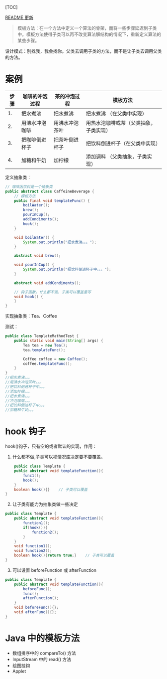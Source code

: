 [TOC]

[README 更新](http://note.youdao.com/noteshare?id=53132d0370da7daf253edc0bba1031e0&sub=1F2AF67C70AF49F1B8516C23BD29E262)

>模板方法：在一个方法中定义一个算法的骨架，而将一些步骤延迟到子类中。模板方法使得子类可以再不改变算法解结构的情况下，重新定义算法的某些步骤。

设计模式：别找我，我会找你。父类去调用子类的方法，而不是让子类去调用父类的方法。

# 案例

步骤|咖啡的冲泡过程|茶的冲泡过程|模板方法
--|--|--|--
1.|把水煮沸|把水煮沸|把水煮沸 （在父类中实现）
2.|用沸水冲泡咖啡|用沸水冲泡茶叶|用热水泡咖啡或茶（父类抽象，子类实现）
3.|把咖啡倒进杯子|把茶叶倒进杯子|把饮料倒进杯子（在父类中实现）
4.|加糖和牛奶|加柠檬|添加调料 （父类抽象，子类实现）

定义抽象类：

```java
// 咖啡因饮料是一个抽象类
public abstract class CaffeineBeverage {
    // 模板方法
    public final void templateFunc() {
        boilWater();
        brew();
        pourInCup();
        addCondiments();
        hook();
    }

    void boilWater() {
        System.out.println("把水煮沸。。。");
    }

    abstract void brew();

    void pourInCup() {
        System.out.println("把饮料倒进杯子中。。。");
    }

    abstract void addCondiments();

    // 钩子函数，什么都不做，子类可以覆盖重写
    void hook() {
    }
}

```

实现抽象类：Tea、Coffee

测试：

```java
public class TemplateMathodTest {
    public static void main(String[] args) {
        Tea tea = new Tea();
        tea.templateFunc();

        Coffee coffee = new Coffee();
        coffee.templateFunc();
    }
}
//把水煮沸。。。
//用沸水冲泡茶叶。。。
//把饮料倒进杯子中。。。
//添加柠檬。。。
//把水煮沸。。。
//冲泡咖啡。。。
//把饮料倒进杯子中。。。
//加糖和牛奶。。。
```

# hook 钩子

hook()钩子，只有空的或者默认的实现，作用：

1. 什么都不做,子类可以视情况库决定要不要覆盖。
```java
    public class Template {
    public abstract void templateFunction(){
        func1();
        hook();
    }
    boolean hook(){}    // 子类可以覆盖
}
```
2. 让子类有能力为抽象类做一些决定
```java
public class Template {
    public abstract void templateFunction(){
        function1();
        if(hook()){
            function2();        
        }
    }
    void function1();
    void function2();
    boolean hook(){return true;}    // 子类可以覆盖
}
```
3. 可以设置 beforeFunction 或 afterFunction

```java
public class Template {
    public abstract void templateFunction(){
        beforeFunc();
        func();
        afterFunction();
    }
    void beforeFunc(){};
    void afterFunc(){};
}
```
    
# Java 中的模板方法

- 数组排序中的 compareTo() 方法
- InputStream 中的 read() 方法
- 绘图挂钩
- Applet